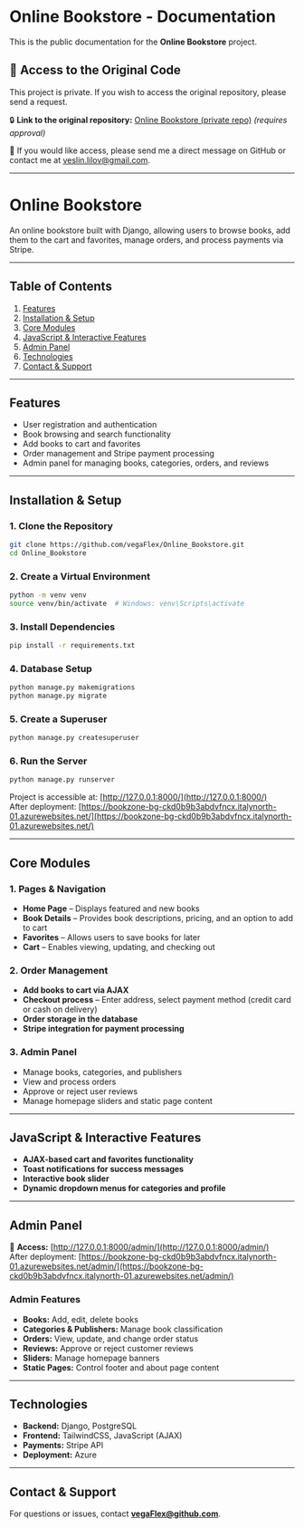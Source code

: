 # Online Bookstore - Documentation

This is the public documentation for the **Online Bookstore** project.

## 📌 Access to the Original Code
This project is private. If you wish to access the original repository, please send a request.

🔒 **Link to the original repository:** [Online Bookstore (private repo)](https://github.com/vegaFlex/Online_Bookstore) *(requires approval)*

📩 If you would like access, please send me a direct message on GitHub or contact me at [veslin.lilov@gmail.com](mailto:veslin.lilov@gmail.com).

---

# Online Bookstore

An online bookstore built with Django, allowing users to browse books, add them to the cart and favorites, manage orders, and process payments via Stripe.

---

## Table of Contents
1. [Features](#features)  
2. [Installation & Setup](#installation--setup)  
3. [Core Modules](#core-modules)  
4. [JavaScript & Interactive Features](#javascript--interactive-features)  
5. [Admin Panel](#admin-panel)  
6. [Technologies](#technologies)  
7. [Contact & Support](#contact--support)  

---

## Features
- User registration and authentication
- Book browsing and search functionality
- Add books to cart and favorites
- Order management and Stripe payment processing
- Admin panel for managing books, categories, orders, and reviews

---

## Installation & Setup

### 1. Clone the Repository
```sh
git clone https://github.com/vegaFlex/Online_Bookstore.git
cd Online_Bookstore
```

### 2. Create a Virtual Environment
```sh
python -m venv venv
source venv/bin/activate  # Windows: venv\Scripts\activate
```

### 3. Install Dependencies
```sh
pip install -r requirements.txt
```

### 4. Database Setup
```sh
python manage.py makemigrations
python manage.py migrate
```

### 5. Create a Superuser
```sh
python manage.py createsuperuser
```

### 6. Run the Server
```sh
python manage.py runserver
```

Project is accessible at: [http://127.0.0.1:8000/](http://127.0.0.1:8000/)  
After deployment: [https://bookzone-bg-ckd0b9b3abdvfncx.italynorth-01.azurewebsites.net/](https://bookzone-bg-ckd0b9b3abdvfncx.italynorth-01.azurewebsites.net/)  

---

## Core Modules

### 1. Pages & Navigation
- **Home Page** – Displays featured and new books
- **Book Details** – Provides book descriptions, pricing, and an option to add to cart
- **Favorites** – Allows users to save books for later
- **Cart** – Enables viewing, updating, and checking out

### 2. Order Management
- **Add books to cart via AJAX**
- **Checkout process** – Enter address, select payment method (credit card or cash on delivery)
- **Order storage in the database**
- **Stripe integration for payment processing**

### 3. Admin Panel
- Manage books, categories, and publishers
- View and process orders
- Approve or reject user reviews
- Manage homepage sliders and static page content

---

## JavaScript & Interactive Features
- **AJAX-based cart and favorites functionality**
- **Toast notifications for success messages**
- **Interactive book slider**
- **Dynamic dropdown menus for categories and profile**

---

## Admin Panel

🔗 **Access:** [http://127.0.0.1:8000/admin/](http://127.0.0.1:8000/admin/)  
After deployment: [https://bookzone-bg-ckd0b9b3abdvfncx.italynorth-01.azurewebsites.net/admin/](https://bookzone-bg-ckd0b9b3abdvfncx.italynorth-01.azurewebsites.net/admin/)  

### Admin Features
- **Books:** Add, edit, delete books
- **Categories & Publishers:** Manage book classification
- **Orders:** View, update, and change order status
- **Reviews:** Approve or reject customer reviews
- **Sliders:** Manage homepage banners
- **Static Pages:** Control footer and about page content

---

## Technologies
- **Backend:** Django, PostgreSQL
- **Frontend:** TailwindCSS, JavaScript (AJAX)
- **Payments:** Stripe API
- **Deployment:** Azure

---

## Contact & Support
For questions or issues, contact **vegaFlex@github.com**.

